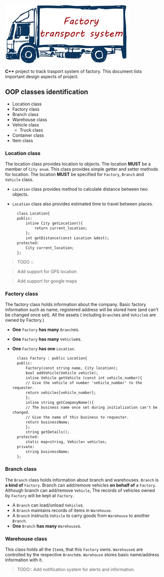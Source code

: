 ![Automate your transport system](resource/truck.jpg)

**C++** project to track trasport system of factory. This document lists important design aspects of project.

## OOP classes identification

+ Location class
+ Factory class
+ Branch class
+ Warehouse class
+ Vehicle class
	* Truck class
+ Container class
+ Item class

### Location class

The location class provides location to objects. The location **MUST** be a member of `City enum`. This class provides simple getter and setter methods for location. The location **MUST** be specified for `Factory`, `Branch` and `Vehicle` class.

+ `Location` class provides method to calculate distance between two objects.
+ `Location` class also provides estimated time to travel between places.

		class Location{
		public:
			inline City getLocation(){
				return current_location;
			};
			int getDistance(const Location &dest);
		protected:
			City current_location;
		};

> TODO ::

>Add support for GPS location

>Add support for google maps

### Factory class

The factory class holds information about the company. Basic factory information such as name, registered address will be stored here (and can't be changed once set). All the assets ( including `Branch`es and `Vehicle`s are owned by Factory.)

+ **One** `Factory` **has many** `Branch`es.
+ **One** `Factory` **has many** `Vehicle`es.
+ **One** `Factory` **has one** `Location`.

		class Factory : public Location{
		public:
			Factory(const string name, City location);
			bool addVehicle(Vehicle vehicle);
			inline Vehicle getVehicle (const int vehicle_number){
	  		// Give the vehicle of number 'vehicle_number' to the requester.
	  		return vehicles[vehicle_number];
    		};
			inline string getCompanyName(){
	  		// The business name once set during initialization can't be changed.
	  		// Give the name of this business to requester.
	  		return businessName;
    		};
			string getDetails();
		protected:
			static map<string, Vehicle> vehicles;
		private:
			string businessName;
		};

### Branch class

The `Branch` class holds information about branch and warehouses. `Branch` is **a kind of** `Factory`. Branch can add/remove vehicles **on behalf of** a `Factory`. Although branch can add/remove `Vehicle`, The records of vehicles owned by `Factory` will be kept at `Factory`.

+ A `Branch` can load/unload `Vehicle`s.
+ A `Branch` maintains records of items in `Warehouse`.
+ A `Branch` instructs `Vehicle` to carry goods from `Warehouse` to another `Branch`.
+ **One** `Branch` **has many** `Warehouse`s.

### Warehouse class

This class holds all the `Item`s, that this `Factory` owns. `Warehouse`s are controlled by the respective `Branch`es. `Warehouse` stores basic name/address information with it.

> TODO::
> Add notification system for alerts and information.